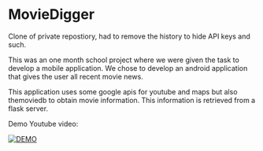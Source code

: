 # MovieDigger

Clone of private repostiory, had to remove the history to hide API keys and such.

This was an one month school project where we were given the task to develop a mobile application. We chose to develop an android application that gives the user all recent movie news.

This application uses some google apis for youtube and maps but also themoviedb to obtain movie information. This information is retrieved from a flask server.

Demo Youtube video:

[![DEMO](https://img.youtube.com/vi/dLSPP8pP7b0/0.jpg)](https://youtu.be/dLSPP8pP7b0)

